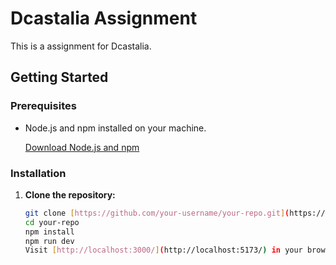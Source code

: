 # Dcastalia Assignment

This is a assignment for Dcastalia.

## Getting Started

### Prerequisites

- Node.js and npm installed on your machine.

  [Download Node.js and npm](https://nodejs.org/)

### Installation

1. **Clone the repository:**

   ```bash
   git clone [https://github.com/your-username/your-repo.git](https://github.com/merajhossain/-dcastalia-assignment.git)
   cd your-repo
   npm install
   npm run dev
   Visit [http://localhost:3000/](http://localhost:5173/) in your browser.


